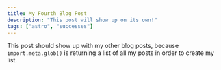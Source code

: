 ```yaml
---
title: My Fourth Blog Post
description: "This post will show up on its own!"
tags: ["astro", "successes"]
---
```


This post should show up with my other blog posts, because `import.meta.glob()` is returning a list of all my posts in order to create my list.
